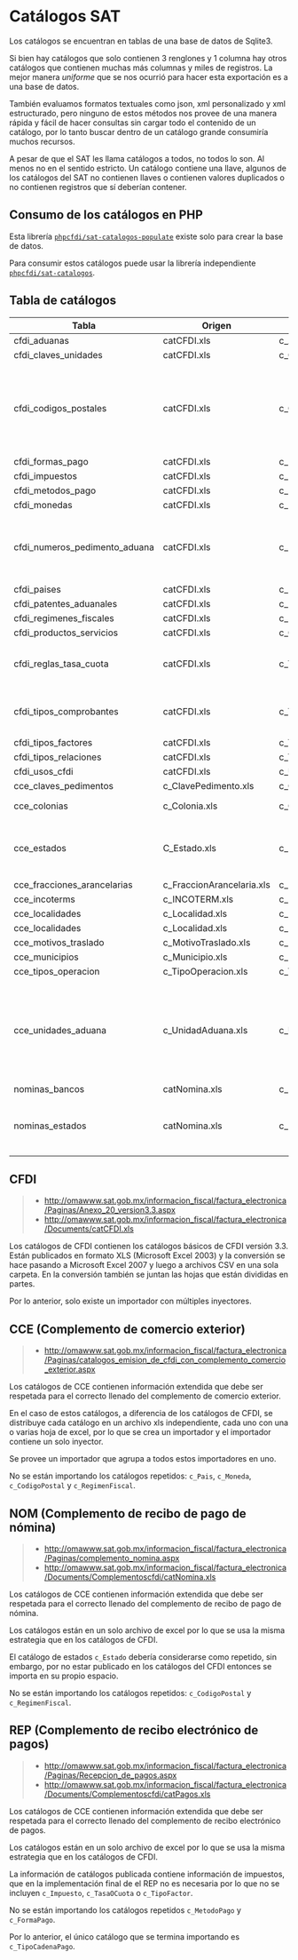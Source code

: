 # Catálogos SAT

Los catálogos se encuentran en tablas de una base de datos de Sqlite3.

Si  bien hay catálogos que solo contienen 3 renglones y 1 columna hay otros catálogos que contienen
muchas más columnas y miles de registros. La mejor manera *uniforme* que se nos ocurrió para hacer esta
exportación es a una base de datos.

También evaluamos formatos textuales como json, xml personalizado y xml estructurado, pero ninguno de estos métodos
nos provee de una manera rápida y fácil de hacer consultas sin cargar todo el contenido de un catálogo, por lo tanto
buscar dentro de un catálogo grande consumiría muchos recursos.

A pesar de que el SAT les llama catálogos a todos, no todos lo son. Al menos no en el sentido estricto.
Un catálogo contiene una llave, algunos de los catálogos del SAT no contienen llaves o contienen valores duplicados
o no contienen registros que sí deberían contener.


## Consumo de los catálogos en PHP

Esta librería [`phpcfdi/sat-catalogos-populate`](https://github.com/phpcfdi/sat-catalogos-populate)
existe solo para crear la base de datos.

Para consumir estos catálogos puede usar la librería independiente
[`phpcfdi/sat-catalogos`](https://github.com/phpcfdi/sat-catalogos).


## Tabla de catálogos

| Tabla | Origen | Catálogo | Notas |
| --- | --- | --- | --- |
| cfdi_aduanas | catCFDI.xls | c_Aduana | |
| cfdi_claves_unidades | catCFDI.xls | c_ClaveUnidad | |
| cfdi_codigos_postales | catCFDI.xls | c_CodigoPostal | Este catálogo viene en dos partes, se relaciona con catálogos de CCE |
| cfdi_formas_pago | catCFDI.xls | c_FormaPago |  |
| cfdi_impuestos | catCFDI.xls | c_Impuesto |  |
| cfdi_metodos_pago | catCFDI.xls | c_MetodoPago |  |
| cfdi_monedas | catCFDI.xls | c_Moneda |  |
| cfdi_numeros_pedimento_aduana | catCFDI.xls | c_NumPedimentoAduana | No es un catálogo, es una tabla de reglas, contiene duplicados |
| cfdi_paises | catCFDI.xls | c_Pais |  |
| cfdi_patentes_aduanales | catCFDI.xls | c_PatenteAduanal |  |
| cfdi_regimenes_fiscales | catCFDI.xls | c_RegimenFiscal |  |
| cfdi_productos_servicios | catCFDI.xls | c_ClaveProdServ |  |
| cfdi_reglas_tasa_cuota | catCFDI.xls | c_TasaOCuota | No es un catálogo, es una tabla de reglas |
| cfdi_tipos_comprobantes | catCFDI.xls | c_TipoDeComprobante | No se divide el tipo Nómina en Ns y NdS |
| cfdi_tipos_factores | catCFDI.xls | c_TipoFactor | |
| cfdi_tipos_relaciones | catCFDI.xls | c_TipoRelacion | |
| cfdi_usos_cfdi | catCFDI.xls | c_UsoCFDI | |
| cce_claves_pedimentos | c_ClavePedimento.xls | c_ClavePedimento | |
| cce_colonias | c_Colonia.xls | c_Colonia | Viene en 3 partes |
| cce_estados | C_Estado.xls | c_Estado | Estados de México, Estados Unidos y Canadá |
| cce_fracciones_arancelarias | c_FraccionArancelaria.xls | c_FraccionArancelaria | |
| cce_incoterms | c_INCOTERM.xls | c_INCOTERM | |
| cce_localidades | c_Localidad.xls | c_Localidad | |
| cce_localidades | c_Localidad.xls | c_Localidad | |
| cce_motivos_traslado | c_MotivoTraslado.xls | c_MotivoTraslado | |
| cce_municipios | c_Municipio.xls | c_Municipio | |
| cce_tipos_operacion | c_TipoOperacion.xls | c_TipoOperacion | |
| cce_unidades_aduana | c_UnidadAduana.xls | c_UnidadAduana | No confundir con las claves de unidades, estas son las unidades de comercio exterior |
| nominas_bancos | catNomina.xls | c_Banco | |
| nominas_estados | catNomina.xls | c_Estado | Es el mismo que el publicado en cce_estados |

## CFDI

> - <http://omawww.sat.gob.mx/informacion_fiscal/factura_electronica/Paginas/Anexo_20_version3.3.aspx>
> - <http://omawww.sat.gob.mx/informacion_fiscal/factura_electronica/Documents/catCFDI.xls>

Los catálogos de CFDI contienen los catálogos básicos de CFDI versión 3.3.
Están publicados en formato XLS (Microsoft Excel 2003) y la conversión se hace pasando a Microsoft Excel 2007 y luego
a archivos CSV en una sola carpeta. En la conversión también se juntan las hojas que están divididas en partes.

Por lo anterior, solo existe un importador con múltiples inyectores.


## CCE (Complemento de comercio exterior)

> - <http://omawww.sat.gob.mx/informacion_fiscal/factura_electronica/Paginas/catalogos_emision_de_cfdi_con_complemento_comercio_exterior.aspx>

Los catálogos de CCE contienen información extendida que debe ser respetada para el correcto llenado
del complemento de comercio exterior.

En el caso de estos catálogos, a diferencia de los catálogos de CFDI, se distribuye cada catálogo en un archivo xls
independiente, cada uno con una o varias hoja de excel, por lo que se crea un importador y el importador contiene
un solo inyector.

Se provee un importador que agrupa a todos estos importadores en uno.

No se están importando los catálogos repetidos: `c_Pais`, `c_Moneda`, `c_CodigoPostal` y `c_RegimenFiscal`.

## NOM (Complemento de recibo de pago de nómina)

> - <http://omawww.sat.gob.mx/informacion_fiscal/factura_electronica/Paginas/complemento_nomina.aspx>
> - <http://omawww.sat.gob.mx/informacion_fiscal/factura_electronica/Documents/Complementoscfdi/catNomina.xls>

Los catálogos de CCE contienen información extendida que debe ser respetada para el correcto llenado
del complemento de recibo de pago de nómina.

Los catálogos están en un solo archivo de excel por lo que se usa la misma estrategia que en los catálogos de CFDI.

El catálogo de estados `c_Estado` debería considerarse como repetido, sin embargo,
por no estar publicado en los catálogos del CFDI entonces se importa en su propio espacio.

No se están importando los catálogos repetidos: `c_CodigoPostal` y `c_RegimenFiscal`.

## REP (Complemento de recibo electrónico de pagos)

> - <http://omawww.sat.gob.mx/informacion_fiscal/factura_electronica/Paginas/Recepcion_de_pagos.aspx>
> - <http://omawww.sat.gob.mx/informacion_fiscal/factura_electronica/Documents/Complementoscfdi/catPagos.xls>

Los catálogos de CCE contienen información extendida que debe ser respetada para el correcto llenado
del complemento de recibo electrónico de pagos.

Los catálogos están en un solo archivo de excel por lo que se usa la misma estrategia que en los catálogos de CFDI.

La información de catálogos publicada contiene información de impuestos, que en la implementación final de el REP
no es necesaria por lo que no se incluyen `c_Impuesto`, `c_TasaOCuota` o `c_TipoFactor`.

No se están importando los catálogos repetidos `c_MetodoPago` y `c_FormaPago`.

Por lo anterior, el único catálogo que se termina importando es `c_TipoCadenaPago`.
